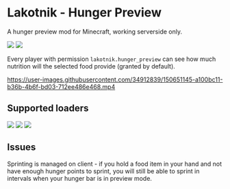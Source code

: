 # Lakotnik - Hunger Preview
A hunger preview mod for Minecraft, working serverside only.

![](https://img.shields.io/badge/Environment-server-green?style=flat-square)
![](https://img.shields.io/badge/Environment-singleplayer-blue?style=flat-square)

Every player with permission `lakotnik.hunger_preview` can see how much nutrition will
the selected food provide (granted by default).


https://user-images.githubusercontent.com/34912839/150651145-a100bc11-b36b-4b6f-bd03-712ee486e468.mp4


## Supported loaders
![](https://img.shields.io/badge/Loader-Fabric-green?style=flat-square)
![](https://img.shields.io/badge/Loader-Sponge-yellow?style=flat-square)
![](https://img.shields.io/badge/Loader-Forge-red?style=flat-square)

## Issues
Sprinting is managed on client - if you hold a food item in your hand
and not have enough hunger points to sprint, you will still be able to sprint
in intervals when your hunger bar is in preview mode.
